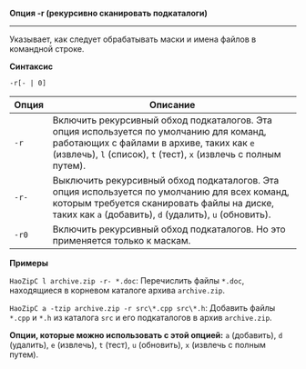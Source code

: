 ﻿**Опция -r (рекурсивно сканировать подкаталоги)**

--------------------------------------------------------------------------------

Указывает, как следует обрабатывать маски и имена файлов в командной строке.

**Синтаксис**

`-r[- | 0]`

| Опция | Описание                                                                                                                                                                                                                                                                                               |
|---------|-------------------------------------------------------------------------------------------------------------------------------------------------------------------------------------------------------------------------------------------------------------------------------------------------|
| `-r`   | Включить рекурсивный обход подкаталогов. Эта опция используется по умолчанию для команд, работающих с файлами в архиве, таких как `e` (извлечь), `l` (список), `t` (тест), `x` (извлечь с полным путем).                                                                                                  |
| `-r-`  | Выключить рекурсивный обход подкаталогов. Эта опция используется по умолчанию для всех команд, которым требуется сканировать файлы на диске, таких как `a` (добавить), `d` (удалить), `u` (обновить).                                                                                               |
| `-r0` | Включить рекурсивный обход подкаталогов. Но это применяется только к маскам.                                                                                                                                                                                                                |

**Примеры**

`HaoZipC l archive.zip -r- *.doc`: Перечислить файлы `*.doc`, находящиеся в корневом каталоге архива `archive.zip`.

`HaoZipC a -tzip archive.zip -r src\*.cpp src\*.h`: Добавить файлы `*.cpp` и `*.h` из каталога `src` и его подкаталогов в архив `archive.zip`.

**Опции, которые можно использовать с этой опцией:** `a` (добавить), `d` (удалить), `e` (извлечь), `t` (тест), `u` (обновить), `x` (извлечь с полным путем).
